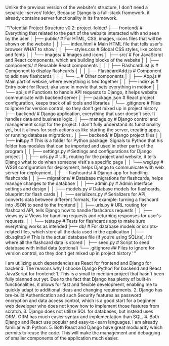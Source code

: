 Unlike the previous version of the website's structure, I don't need a separate -server/ folder,
Because Django is a full-stack framework, it already contains server functionality in its framework.

'''Potential Project Structure v0.2:
project-folder/
├── frontend/       # Everything that related to the part of the website interacted with and seen by the user
│   ├── public/     # For HTML, CSS, images, icons files that will be shown on the website
│   │   ├── index.html  # Main HTML file that tells user's browser WHAT to show
│   │   ├── styles.css   # Global CSS styles, like colors and fonts
│   │   └── images/      # Images and icons
│   ├── src/        # For JavaScript and React components, which are building blocks of the website
│   │   ├── components/ # Reusable React components
│   │   │   ├── FlashcardList.js  # Component to display flashcards
│   │   │   ├── FlashcardAdd.js   # Component to add new flashcards
│   │   │   └── ...   # Other components
│   │   ├── App.js    # Main part of websie, where everything is tied together
│   │   ├── index.js  # Entry point for React, aka sene in movie that sets everything in motion
│   │   └── api.js    # Functions to handle API requests to Django, it helps website communicate with backend server
│   ├── package.json  # React project configuration, keeps track of all tools and libraries
│   └── .gitignore    # Files to ignore for version control, so they don't get mixed up in project history
├── backend/          # Django application, everything that user doesn't see. It handles data and business logic.
│   ├── manage.py     # Django control and management script for the project. I don't fully understand its functionality yet, but it allows for such actions as like starting the server, creating apps, or running database migrations..
│   ├── backend/      # Django project files
│   │   ├── __init__.py     # This is a folder for Python package. Signals to Python that his folder has modules that can be imported and used in other parts of the program
│   │   ├── settings.py # Settings and configurations for Django project
│   │   ├── urls.py     # URL routing for the project and website, it tells Django what to do when someone visit's a specific page
│   │   └── wsgi.py     # WSGI configuration for deployment, helps Django to communicate with web server for deployment.
│   ├── flashcards/   # Django app for handling flashcards
│   │   ├── migrations/ # Database migrations for flashcards, helps manage changes to the database
│   │   ├── admin.py   # Admin interface settings and design
│   │   ├── models.py  # Database models for flashcards, blueprint for flash cards
│   │   ├── serializers.py # Serializers for API, converts data between different formats, for example: turning a flashcard into JSON to send to the frontend
│   │   ├── urls.py    # URL routing for flashcard API, tells Django how to handle flashcards requests
│   │   ├── views.py   # Views for handling requests and returning responses for user's requests. 
│   │   └── tests.py   # Tests for flashcards app to make sure everything works as intended
├── db/              # For database models or scripts-related files, which store all the data used in the application
│   ├── db.sqlite3    # This is the actual database file (if you’re using SQLite). It’s where all the flashcard data is stored
│   ├── seed.py       # Script to seed database with initial data (optional)
└── .gitignore       ## Files to ignore for version control, so they don't get mixed up in project history
'''

I am utilizing such dependencies as React for frontend and Django for backend. 
The reasons why I choose Django Python for backend and React JavaScript for frontend: 
    1.  This is a small to medium project that hasn't been fully planned out yet. 
        Due to the fact that Django has plenty of built-in functionalities, it allows for fast and flexible development, 
        enabling me to quickly adapt to additional ideas and changing requirements. 
    2.  Django has bre-build Authentication and such Security features as password encryption and data access control, 
        which is a good start for a beginner web developer who does not know how to implement those features from scratch. 
    3.  Django does not utilize SQL for databases, but instead uses ORM. ORM has much easier syntax and implementation than SQL.
    4.  Both Django and React use popular and easy-to-learn languages. I am already familiar with Python.
    5.  Both React and Django have great modularity which permits to reuse the code. 
        This will make the management and debugging of smaller components of the application much easier.
